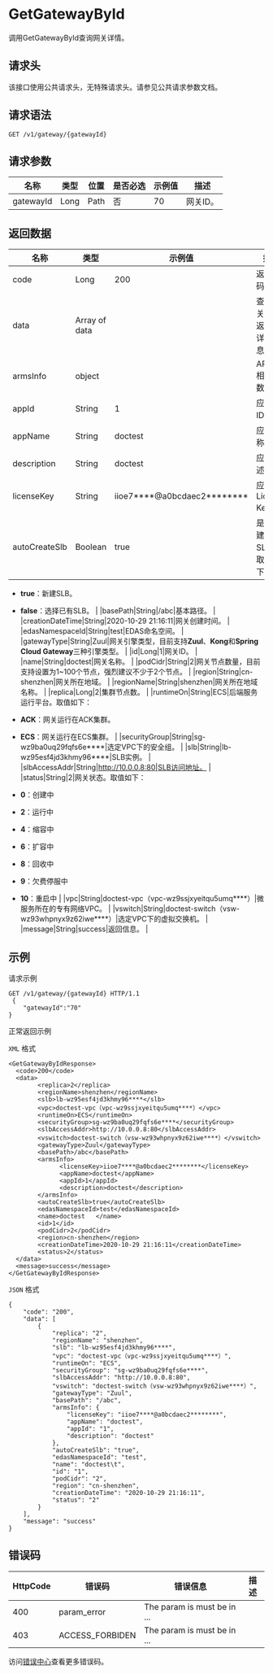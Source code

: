# GetGatewayById

调用GetGatewayById查询网关详情。

## 请求头

该接口使用公共请求头，无特殊请求头。请参见公共请求参数文档。

## 请求语法

```
GET /v1/gateway/{gatewayId} 
```

## 请求参数

|名称|类型|位置|是否必选|示例值|描述|
|--|--|--|----|---|--|
|gatewayId|Long|Path|否|70|网关ID。 |

## 返回数据

|名称|类型|示例值|描述|
|--|--|---|--|
|code|Long|200|返回码。 |
|data|Array of data| |查询网关性情返回的详细信息。 |
|armsInfo|object| |ARMS相关参数。 |
|appId|String|1|应用ID。 |
|appName|String|doctest|应用名称。 |
|description|String|doctest|应用描述。 |
|licenseKey|String|iioe7\*\*\*\*@a0bcdaec2\*\*\*\*\*\*\*\*|应用的License Key。 |
|autoCreateSlb|Boolean|true|是否新建SLB，取值如下：

 -   **true**：新建SLB。
-   **false**：选择已有SLB。 |
|basePath|String|/abc|基本路径。 |
|creationDateTime|String|2020-10-29 21:16:11|网关创建时间。 |
|edasNamespaceId|String|test|EDAS命名空间。 |
|gatewayType|String|Zuul|网关引擎类型，目前支持**Zuul**、**Kong**和**Spring Cloud Gateway**三种引擎类型。 |
|id|Long|1|网关ID。 |
|name|String|doctest|网关名称。 |
|podCidr|String|2|网关节点数量，目前支持设置为1~100个节点，强烈建议不少于2个节点。 |
|region|String|cn-shenzhen|网关所在地域。 |
|regionName|String|shenzhen|网关所在地域名称。 |
|replica|Long|2|集群节点数。 |
|runtimeOn|String|ECS|后端服务运行平台。取值如下：

 -   **ACK**：网关运行在ACK集群。
-   **ECS**：网关运行在ECS集群。 |
|securityGroup|String|sg-wz9ba0uq29fqfs6e\*\*\*\*|选定VPC下的安全组。 |
|slb|String|lb-wz95esf4jd3khmy96\*\*\*\*|SLB实例。 |
|slbAccessAddr|String|http://10.0.0.8:80|SLB访问地址。 |
|status|String|2|网关状态。取值如下：

 -   **0**：创建中
-   **2**：运行中
-   **4**：缩容中
-   **6**：扩容中
-   **8**：回收中
-   **9**：欠费停服中
-   **10**：重启中 |
|vpc|String|doctest-vpc（vpc-wz9ssjxyeitqu5umq\*\*\*\*）|微服务所在的专有网络VPC。 |
|vswitch|String|doctest-switch（vsw-wz93whpnyx9z62iwe\*\*\*\*）|选定VPC下的虚拟交换机。 |
|message|String|success|返回信息。 |

## 示例

请求示例

```
GET /v1/gateway/{gatewayId} HTTP/1.1 
 {
	"gatewayId":"70"
}
```

正常返回示例

`XML` 格式

```
<GetGatewayByIdResponse>
  <code>200</code>
  <data>
        <replica>2</replica>
        <regionName>shenzhen</regionName>
        <slb>lb-wz95esf4jd3khmy96****</slb>
        <vpc>doctest-vpc（vpc-wz9ssjxyeitqu5umq****）</vpc>
        <runtimeOn>ECS</runtimeOn>
        <securityGroup>sg-wz9ba0uq29fqfs6e****</securityGroup>
        <slbAccessAddr>http://10.0.0.8:80</slbAccessAddr>
        <vswitch>doctest-switch（vsw-wz93whpnyx9z62iwe****）</vswitch>
        <gatewayType>Zuul</gatewayType>
        <basePath>/abc</basePath>
        <armsInfo>
              <licenseKey>iioe7****@a0bcdaec2********</licenseKey>
              <appName>doctest</appName>
              <appId>1</appId>
              <description>doctest</description>
        </armsInfo>
        <autoCreateSlb>true</autoCreateSlb>
        <edasNamespaceId>test</edasNamespaceId>
        <name>doctest	</name>
        <id>1</id>
        <podCidr>2</podCidr>
        <region>cn-shenzhen</region>
        <creationDateTime>2020-10-29 21:16:11</creationDateTime>
        <status>2</status>
  </data>
  <message>success</message>
</GetGatewayByIdResponse>
```

`JSON` 格式

```
{
    "code": "200",
    "data": [
        {
            "replica": "2",
            "regionName": "shenzhen",
            "slb": "lb-wz95esf4jd3khmy96****",
            "vpc": "doctest-vpc（vpc-wz9ssjxyeitqu5umq****）",
            "runtimeOn": "ECS",
            "securityGroup": "sg-wz9ba0uq29fqfs6e****",
            "slbAccessAddr": "http://10.0.0.8:80",
            "vswitch": "doctest-switch（vsw-wz93whpnyx9z62iwe****）",
            "gatewayType": "Zuul",
            "basePath": "/abc",
            "armsInfo": {
                "licenseKey": "iioe7****@a0bcdaec2********",
                "appName": "doctest",
                "appId": "1",
                "description": "doctest"
            },
            "autoCreateSlb": "true",
            "edasNamespaceId": "test",
            "name": "doctest\t",
            "id": "1",
            "podCidr": "2",
            "region": "cn-shenzhen",
            "creationDateTime": "2020-10-29 21:16:11",
            "status": "2"
        }
    ],
    "message": "success"
}
```

## 错误码

|HttpCode|错误码|错误信息|描述|
|--------|---|----|--|
|400|param\_error|The param is must be in ...| |
|403|ACCESS\_FORBIDEN|The param is must be in ...| |

访问[错误中心](https://error-center.aliyun.com/status/product/microgw)查看更多错误码。


